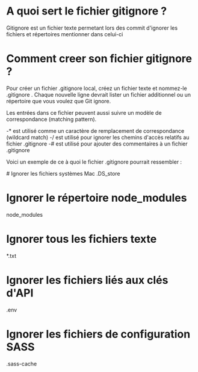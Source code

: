 # A quoi sert le fichier gitignore ?
Gitignore est un fichier texte permetant lors des commit d'ignorer les fichiers et répertoires mentionner dans celui-ci

# Comment creer son fichier gitignore ?
Pour créer un fichier .gitignore local, créez un fichier texte et nommez-le .gitignore . Chaque nouvelle ligne devrait lister un fichier additionnel ou un répertoire que vous voulez que Git ignore.

Les entrées dans ce fichier peuvent aussi suivre un modèle de correspondance (matching pattern).

-* est utilisé comme un caractère de remplacement de correspondance (wildcard match)
-/ est utilisé pour ignorer les chemins d'accès relatifs au fichier .gitignore
-# est utilisé pour ajouter des commentaires à un fichier .gitignore

Voici un exemple de ce à quoi le fichier .gitignore pourrait ressembler :

\# Ignorer les fichiers systèmes Mac
.DS_store

# Ignorer le répertoire node_modules
node_modules

# Ignorer tous les fichiers texte
*.txt

# Ignorer les fichiers liés aux clés d'API
.env

# Ignorer les fichiers de configuration SASS
.sass-cache